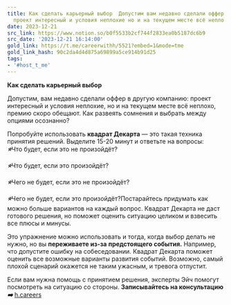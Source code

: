 ```yaml
---
title: Как сделать карьерный выбор  Допустим вам недавно сделали оффер в другую компанию
  проект интересный и условия неплохие но и на текущем месте всё непло
date: 2023-12-21
src_link: https://www.notion.so/b0f5533b2cf744f2833ea0b5187dc6b9
src_date: '2023-12-21 16:14:00'
gold_link: https://t.me/careerwithh/5521?embed=1&mode=tme
gold_link_hash: 90c2da4d4d875a69899a5ce914b91d25
tags:
- '#host_t_me'
---
```


**Как сделать карьерный выбор**  
  
Допустим, вам недавно сделали оффер в другую компанию: проект интересный и условия неплохие, но и на текущем месте всё неплохо, премию скоро обещают. Как развеять сомнения и выбрать между опциями осознанно?  
  
Попробуйте использовать **квадрат Декарта** — это такая техника принятия решений. Выделите 15-20 минут и ответьте на вопросы:  
***⭐️***Что будет, если это не произойдёт?  
  
***⭐️***Что будет, если это произойдёт?  
  
***⭐️***Чего не будет, если это не произойдёт?  
  
***⭐️***Чего не будет, если это произойдёт?Постарайтесь придумать как можно больше вариантов на каждый вопрос. Квадрат Декарта не даст готового решения, но поможет оценить ситуацию целиком и взвесить все плюсы и минусы.  
  
Это упражнение можно использовать и тогда, когда выбор делать не нужно, но вы **переживаете из-за** **предстоящего события.** Например, что допустите ошибку на собеседовании. Квадрат Декарта поможет оценить все возможные варианты развития событий. Возможно, самый плохой сценарий окажется не таким ужасным, и тревога отпустит.  
  
Если вам нужна помощь с принятием решения, эксперты Эйч помогут посмотреть на ситуацию со стороны. **Записывайтесь на консультацию** ***➡️*** [h.careers](https://x.h.careers/temp/request?utm_source=tg_h&utm_medium=post&utm_campaign=21.12)